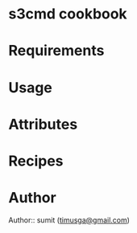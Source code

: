 # s3cmd cookbook

# Requirements

# Usage

# Attributes

# Recipes

# Author

Author:: sumit (timusga@gmail.com)
